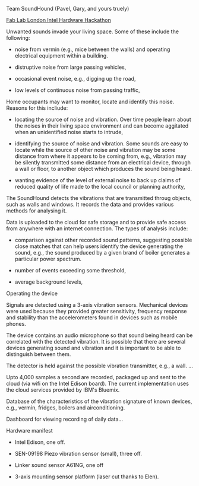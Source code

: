 Team SoundHound (Pavel, Gary, and yours truely)

[Fab Lab London Intel Hardware Hackathon](http://fablablondon.org/events/fab-lab-london-intel-hardware-hackathon/)


Unwanted sounds invade your living space.  Some of these include
the following:

* noise from vermin (e.g., mice between the walls) and operating
electrical equipment within a building.

* distruptive noise from large passing vehicles,

* occasional event noise, e.g., digging up the road,

* low levels of continuous noise from passing traffic,

Home occupants may want to monitor, locate and identify this
noise.  Reasons for this incliude:

* locating the source of noise and vibration.  Over time people
learn about the noises in their living space environment and can
become aggitated when an unidentified noise starts to intrude,

* identifying the source of noise and vibration.  Some sounds
are easy to locate while the source of other noise and vibration
may be some distance from where it appears to be coming from,
e.g., vibration may be silently transmitted some distance from an
electrical device, through a wall or floor, to another object
which produces the sound being heard.

* wanting evidence of the level of external noise to back up claims
of reduced quality of life made to the local council or planning
authority,

The SoundHound detects the vibrations that are transmitted
throug objects, such as walls and windows.  It records the
data and provides various methods for analysing it.

Data is uploaded to the cloud for safe storage and to
provide safe access from anywhere with an internet connection.
The types of analysis include:

* comparison against other recorded sound patterns, suggesting
possible close matches that can help users identify the device
generating the sound, e.g., the sound produced by a given brand of
boiler generates a particular power spectrum.

* number of events exceeding some threshold,

* average background levels,

Operating the device

Signals are detected using a 3-axis vibration sensors.
Mechanical devices were used because they provided greater sensitivity,
frequency response and stability than the accelerometers
found in devices such as mobile phones.

The device contains an audio microphone so that sound being
heard can be correlated with the detected vibration.  It is
possible that there are several devices generating
sound and vibration and it is important to be able to distinguish
between them.

The detector is held against the possible vibration transmitter,
e.g., a wall. ...

Upto 4,000 samples a second are recorded, packaged up and
sent to the cloud (via wifi on the Intel Edison board).
The current implementation uses the cloud services provided
by IBM's Bluemix.

Database of the characteristics of the vibration signature
of known devices, e.g., vermin, fridges, boilers and airconditioning.

Dashboard for viewing recording of daily data...


Hardware manifest

* Intel Edison, one off.

* SEN-09198 Piezo vibration sensor (small), three off.

* Linker sound sensor A61NG, one off

* 3-axis mounting sensor platform (laser cut thanks to Elen).


